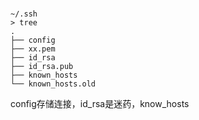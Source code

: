 # 
##
```shell
~/.ssh
> tree
.
├── config
├── xx.pem
├── id_rsa
├── id_rsa.pub
├── known_hosts
└── known_hosts.old
```
config存储连接，id_rsa是迷药，know_hosts
    